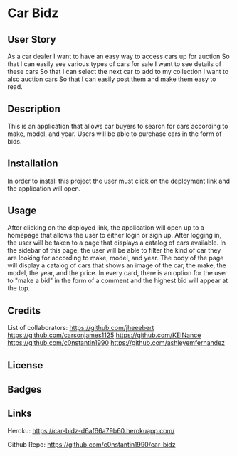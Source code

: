# Car Bidz
## User Story
As a car dealer 
I want to have an easy way to access cars up for auction
So that I can easily see various types of cars for sale
I want to see details of these cars
So that I can select the next car to add to my collection
I want to also auction cars
So that I can easily post them and make them easy to read.


## Description

This is an application that allows car buyers to search for cars according to make, model, and year. Users will be able to purchase cars in the form of bids.

## Installation

In order to install this project the user must click on the deployment link and the application will open.

## Usage

After clicking on the deployed link, the application will open up to a homepage that allows the user to either login or sign up. After logging in, the user will be taken to a page that displays a catalog of cars available. In the sidebar of this page, the user will be able to filter the kind of car they are looking for according to make, model, and year. The body of the page will display a catalog of cars that shows an image of the car, the make, the model, the year, and the price. In every card, there is an option for the user to "make a bid" in the form of a comment and the highest bid will appear at the top.

## Credits
List of collaborators:
https://github.com/jheeebert
https://github.com/carsonjames1125
https://github.com/KEINance
https://github.com/c0nstantin1990
https://github.com/ashleyemfernandez

## License

## Badges

## Links
Heroku:
https://car-bidz-d6af66a79b60.herokuapp.com/

Github Repo:
https://github.com/c0nstantin1990/car-bidz